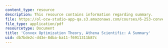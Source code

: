 ```yaml
---
content_type: resource
description: This resource contains information regarding summary.
file: https://ol-ocw-studio-app-qa.s3.amazonaws.com/courses/6-253-convex-analysis-and-optimization-spring-2012/db7bde2cd43e8dbaba11f6911311b87c_MIT6_253S12_summary.pdf
file_type: application/pdf
resourcetype: Document
title: 'Convex Optimization Theory, Athena Scientific: A Summary'
uid: db7bde2c-d43e-8dba-ba11-f6911311b87c
---
```

